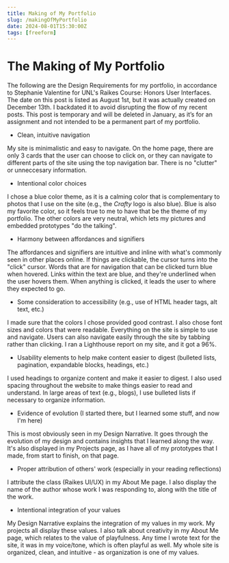 ```yaml
---
title: Making of My Portfolio
slug: /makingOfMyPortfolio
date: 2024-08-01T15:30:00Z
tags: [freeform]
---
```


# The Making of My Portfolio

The following are the Design Requirements for my portfolio, in accordance to Stephanie Valentine for UNL's Raikes Course: Honors User Interfaces. The date on this post is listed as August 1st, but it was actually created on December 13th. I backdated it to avoid disrupting the flow of my recent posts. This post is temporary and will be deleted in January, as it’s for an assignment and not intended to be a permanent part of my portfolio.

- Clean, intuitive navigation

My site is minimalistic and easy to navigate. On the home page, there are only 3 cards that the user can choose to click on, or they can navigate to different parts of the site using the top navigation bar. There is no "clutter" or unneccesary information. 

- Intentional color choices

I chose a blue color theme, as it is a calming color that is complementary to photos that I use on the site (e.g., the *Crafty* logo is also blue). Blue is also my favorite color, so it feels true to me to have that be the theme of my portfolio. The other colors are very neutral, which lets my pictures and embedded prototypes "do the talking".

- Harmony between affordances and signifiers

The affordances and signifiers are intuitive and inline with what's commonly seen in other places online. If things are clickable, the cursor turns into the "click" cursor. Words that are for navigation that can be clicked turn blue when hovered. Links within the text are blue, and they're underlined when the user hovers them. When anything is clicked, it leads the user to where they expected to go.

- Some consideration to accessibility (e.g., use of HTML header tags, alt text, etc.)

I made sure that the colors I chose provided good contrast. I also chose font sizes and colors that were readable. Everything on the site is simple to use and navigate. Users can also navigate easily through the site by tabbing rather than clicking. I ran a Lighthouse report on my site, and it got a 96%. 

- Usability elements to help make content easier to digest (bulleted lists, pagination, expandable blocks, headings, etc.)

I used headings to organize content and make it easier to digest. I also used spacing throughout the website to make things easier to read and understand. In large areas of text (e.g., blogs), I use bulleted lists if necessary to organize information.  

- Evidence of evolution (I started there, but I learned some stuff, and now I'm here)

This is most obviously seen in my Design Narrative. It goes through the evolution of my design and contains insights that I learned along the way. It's also displayed in my Projects page, as I have all of my prototypes that I made, from start to finish, on that page.

- Proper attribution of others' work (especially in your reading reflections)

I attribute the class (Raikes UI/UX) in my About Me page. I also display the name of the author whose work I was responding to, along with the title of the work.

- Intentional integration of your values

My Design Narrative explains the integration of my values in my work. My projects all display these values. I also talk about creativity in my About Me page, which relates to the value of playfulness. Any time I wrote text for the site, it was in my voice/tone, which is often playful as well. My whole site is organized, clean, and intuitive - as organization is one of my values. 
